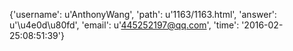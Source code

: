 {'username': u'AnthonyWang', 'path': u'1163/1163.html', 'answer': u'\u4e0d\u80fd', 'email': u'445252197@qq.com', 'time': '2016-02-25:08:51:39'}